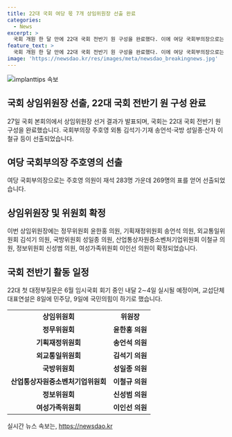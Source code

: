 ```yaml
---
title: 22대 국회 여당 몫 7개 상임위원장 선출 완료
categories:
  - News
excerpt: >
  국회 개원 한 달 만에 22대 국회 전반기 원 구성을 완료했다. 이에 여당 국회부의장으로는 주호영 의원이 선출됐고, 다른 6개 상임위원장에는 윤한홍, 송언석, 김석기, 성일종, 이철규, 신성범, 이인선 의원이 확정됐다. 야당인 국민의힘은 이에 반발했지만, 24일 원내대표가 7개 상임위를 받기로 하면서 원 구성에 속도를 가했고 22대 전반기 국회가 완성됐다.
feature_text: >
  국회 개원 한 달 만에 22대 국회 전반기 원 구성을 완료했다. 이에 여당 국회부의장으로는 주호영 의원이 선출됐고, 다른 6개 상임위원장에는 윤한홍, 송언석, 김석기, 성일종, 이철규, 신성범, 이인선 의원이 확정됐다. 야당인 국민의힘은 이에 반발했지만, 24일 원내대표가 7개 상임위를 받기로 하면서 원 구성에 속도를 가했고 22대 전반기 국회가 완성됐다.
image: 'https://newsdao.kr/res/images/meta/newsdao_breakingnews.jpg'
---
```


<p><img src="https://newsdao.kr/res/images/meta/newsdao_breakingnews.jpg" alt="implanttips 속보" /></p>

<h2 data-ke-size="size26">국회 상임위원장 선출, 22대 국회 전반기 원 구성 완료</h2>

<p data-ke-size="size16">27일 국회 본회의에서 상임위원장 선거 결과가 발표되며, 국회는 22대 국회 전반기 원 구성을 완료했습니다. 국회부의장 주호영 외통 김석기·기재 송언석·국방 성일종·산자 이철규 등이 선출되었습니다.</p>

<h2 data-ke-size="size24">여당 국회부의장 주호영의 선출</h2>

<p data-ke-size="size16">여당 국회부의장으로는 주호영 의원이 재석 283명 가운데 269명의 표를 얻어 선출되었습니다.</p>

<h2 data-ke-size="size24">상임위원장 및 위원회 확정</h2>

<p data-ke-size="size16">이번 상임위원장에는 정무위원회 윤한홍 의원, 기획재정위원회 송언석 의원, 외교통일위원회 김석기 의원, 국방위원회 성일종 의원, 산업통상자원중소벤처기업위원회 이철규 의원, 정보위원회 신성범 의원, 여성가족위원회 이인선 의원이 확정되었습니다.</p>

<h2 data-ke-size="size24">국회 전반기 활동 일정</h2>

<p data-ke-size="size16">22대 첫 대정부질문은 6월 임시국회 회기 중인 내달 2∼4일 실시될 예정이며, 교섭단체 대표연설은 8일에 민주당, 9일에 국민의힘이 하기로 했습니다.</p>

<table>
    <tr>
        <td style="text-align: center; height: 17px;"><b>상임위원회</b></td>
        <td style="text-align: center; height: 17px;"><b>위원장</b></td>
    </tr>
    <tr>
        <td style="text-align: center; height: 17px;"><b>정무위원회</b></td>
        <td style="text-align: center; height: 17px;"><b>윤한홍 의원</b></td>
    </tr>
    <tr>
        <td style="text-align: center; height: 17px;"><b>기획재정위원회</b></td>
        <td style="text-align: center; height: 17px;"><b>송언석 의원</b></td>
    </tr>
    <tr>
        <td style="text-align: center; height: 17px;"><b>외교통일위원회</b></td>
        <td style="text-align: center; height: 17px;"><b>김석기 의원</b></td>
    </tr>
    <tr>
        <td style="text-align: center; height: 17px;"><b>국방위원회</b></td>
        <td style="text-align: center; height: 17px;"><b>성일종 의원</b></td>
    </tr>
    <tr>
        <td style="text-align: center; height: 17px;"><b>산업통상자원중소벤처기업위원회</b></td>
        <td style="text-align: center; height: 17px;"><b>이철규 의원</b></td>
    </tr>
    <tr>
        <td style="text-align: center; height: 17px;"><b>정보위원회</b></td>
        <td style="text-align: center; height: 17px;"><b>신성범 의원</b></td>
    </tr>
    <tr>
        <td style="text-align: center; height: 17px;"><b>여성가족위원회</b></td>
        <td style="text-align: center; height: 17px;"><b>이인선 의원</b></td>
    </tr>
</table>
실시간 뉴스 속보는, <a href="https://newsdao.kr" rel="dofollow">https://newsdao.kr</a>


